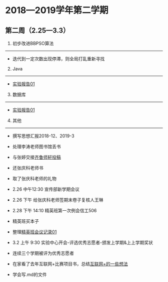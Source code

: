 2018—2019学年第二学期
=====================

第二周（2.25—3.3）
------------------

1. 初步改进BBPSO算法
--------------------

-   迭代到一定次数出现停滞，则全局打乱重新寻找

2. Java
-------

-   [实验报告01](https://github.com/RuYunW/JavaHomework/blob/master/实验1/201711010202王汝芸17计2报告1.pdf)

3. 数据库
---------

-   [实验报告01](https://github.com/RuYunW/DataBase/blob/master/201711010202王汝芸-作业01.docx)

4. 其他
-------

-   撰写思想汇报2018-12、2019-3

-   处理李涛老师图书馆丢书

-   与张婷交接[齐鲁师轩投稿](https://github.com/RuYunW/Text/blob/master/齐鲁师轩交接.docx)

-   还张庆科老师书

-   取了张庆科老师的礼物

-   2.26 中午12:30 宣传部新学期会议

-   2.26 下午 给张庆科老师签期末卷子复核人王琳

-   2.28 下午 14:10 精英班第一次例会信工506

-   精英班买本子

-   整理[精英班会议记录01](https://github.com/RuYunW/Text/blob/master/精英班第一次例会.pdf)

-   3.2 上午 9:30 实验中心开会-评选优秀志愿者-颁发上学期&上上学期奖状

-   连续三个学期被评为优秀志愿者

-   在家看了去年互联网+比赛项目书，总结[互联网+的一些想法](https://github.com/RuYunW/Text/blob/master/互联网%2B的一些想法.pdf)

-   学会写.md的文件
